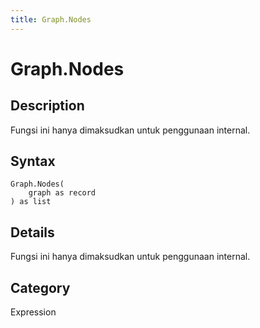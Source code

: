 ```yaml
---
title: Graph.Nodes
---
```


# Graph.Nodes


## Description

Fungsi ini hanya dimaksudkan untuk penggunaan internal.


## Syntax

```powerquery
Graph.Nodes(
    graph as record
) as list
```


## Details

Fungsi ini hanya dimaksudkan untuk penggunaan internal.



## Category
Expression
